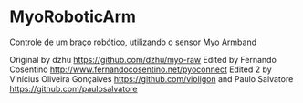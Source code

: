 # MyoRoboticArm
Controle de um braço robótico, utilizando o sensor Myo Armband

Original by dzhu
		https://github.com/dzhu/myo-raw
	Edited by Fernando Cosentino
		http://www.fernandocosentino.net/pyoconnect
	Edited 2 by Vinícius Oliveira Gonçalves
        https://github.com/violigon
	and Paulo Salvatore	
	https://github.com/paulosalvatore
